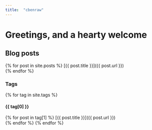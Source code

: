```yaml
---
title:  "cbenraw"
---
```


# Greetings, and a hearty welcome

## Blog posts

{% for post in site.posts %}
    [{{ post.title }}]({{ post.url }})
    <br />
{% endfor %}

### Tags

{% for tag in site.tags %}
  <h4>{{ tag[0] }}</h4>
    {% for post in tag[1] %}
      [{{ post.title }}]({{ post.url }})
      <br />
    {% endfor %}
{% endfor %}